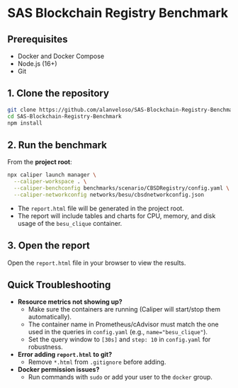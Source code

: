 # SAS Blockchain Registry Benchmark

## Prerequisites
- Docker and Docker Compose
- Node.js (16+)
- Git

## 1. Clone the repository
```bash
git clone https://github.com/alanveloso/SAS-Blockchain-Registry-Benchmark.git
cd SAS-Blockchain-Registry-Benchmark
npm install
```

## 2. Run the benchmark
From the **project root**:

```bash
npx caliper launch manager \
  --caliper-workspace . \
  --caliper-benchconfig benchmarks/scenario/CBSDRegistry/config.yaml \
  --caliper-networkconfig networks/besu/cbsdnetworkconfig.json
```

- The `report.html` file will be generated in the project root.
- The report will include tables and charts for CPU, memory, and disk usage of the `besu_clique` container.

## 3. Open the report
Open the `report.html` file in your browser to view the results.

## Quick Troubleshooting
- **Resource metrics not showing up?**
  - Make sure the containers are running (Caliper will start/stop them automatically).
  - The container name in Prometheus/cAdvisor must match the one used in the queries in `config.yaml` (e.g., `name="besu_clique"`).
  - Set the query window to `[30s]` and `step: 10` in `config.yaml` for robustness.
- **Error adding `report.html` to git?**
  - Remove `*.html` from `.gitignore` before adding.
- **Docker permission issues?**
  - Run commands with `sudo` or add your user to the `docker` group.
